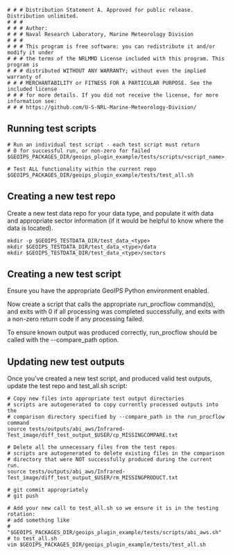     # # # Distribution Statement A. Approved for public release. Distribution unlimited.
    # # #
    # # # Author:
    # # # Naval Research Laboratory, Marine Meteorology Division
    # # #
    # # # This program is free software: you can redistribute it and/or modify it under
    # # # the terms of the NRLMMD License included with this program. This program is
    # # # distributed WITHOUT ANY WARRANTY; without even the implied warranty of
    # # # MERCHANTABILITY or FITNESS FOR A PARTICULAR PURPOSE. See the included license
    # # # for more details. If you did not receive the license, for more information see:
    # # # https://github.com/U-S-NRL-Marine-Meteorology-Division/

Running test scripts
--------------------
```
# Run an individual test script - each test script must return
# 0 for successful run, or non-zero for failed
$GEOIPS_PACKAGES_DIR/geoips_plugin_example/tests/scripts/<script_name>.sh

# Test ALL functionality within the current repo
$GEOIPS_PACKAGES_DIR/geoips_plugin_example/tests/test_all.sh
```

Creating a new test repo
------------------------
Create a new test data repo for your data type, and populate it with
data and appropriate sector information (if it would be helpful to know
where the data is located).
```
mkdir -p $GEOIPS_TESTDATA_DIR/test_data_<type>
mkdir $GEOIPS_TESTDATA_DIR/test_data_<type>/data
mkdir $GEOIPS_TESTDATA_DIR/test_data_<type>/sectors
```

Creating a new test script
--------------------------
Ensure you have the appropriate GeoIPS Python environment enabled.

Now create a script that calls the appropriate run_procflow command(s),
and exits with 0 if all processing was completed successfully,
and exits with a non-zero return code if any processing failed.

To ensure known output was produced correctly, run_procflow should be
called with the --compare_path option.

Updating new test outputs
-------------------------

Once you've created a new test script, and produced valid test outputs,
update the test repo and test_all.sh script:
```
# Copy new files into appropriate test output directories
# scripts are autogenerated to copy currently processed outputs into the
# comparison directory specified by --compare_path in the run_procflow command
source tests/outputs/abi_aws/Infrared-Test_image/diff_test_output_$USER/cp_MISSINGCOMPARE.txt

# Delete all the unnecessary files from the test repos
# scripts are autogenerated to delete existing files in the comparison
# directory that were NOT successfully produced during the current run.
source tests/outputs/abi_aws/Infrared-Test_image/diff_test_output_$USER/rm_MISSINGPRODUCT.txt

# git commit appropriately
# git push

# Add your new call to test_all.sh so we ensure it is in the testing rotation:
# add something like
#   "$GEOIPS_PACKAGES_DIR/geoips_plugin_example/tests/scripts/abi_aws.sh"
# to test_all.sh
vim $GEOIPS_PACKAGES_DIR/geoips_plugin_example/tests/test_all.sh
```
